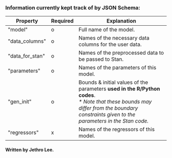 ### Information currently kept track of by JSON Schema:
Property | Required | Explanation
-|-|-
"model" | o | Full name of the model.
"data_columns" | o | Names of the necessary data columns for the user data.
"data_for_stan" | o | Names of the preprocessed data to be passed to Stan.
"parameters" | o | Names of the parameters of this model.
"gen_init" | o | Bounds & initial values of the parameters **used in the R/Python codes**.</br> *\* Note that these bounds may differ from the boundary constraints given to the parameters in the Stan code.*
"regressors" | x | Names of the regressors of this model.

#### Written by Jethro Lee.
